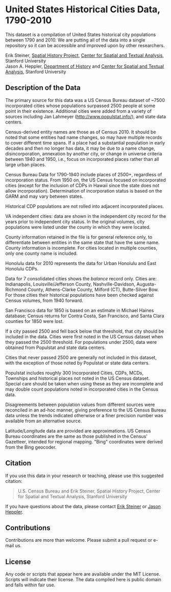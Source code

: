 # United States Historical Cities Data, 1790-2010

This dataset is a compilation of United States historical city populations between 1790 and 2010. We are putting all of the data into a single repository so it can be accessible and improved upon by other researchers.

Erik Steiner, [Spatial History Project][], [Center for Spatial and Textual Analysis][], Stanford University  
Jason A. Heppler, [Department of History][] and [Center for Spatial and Textual Analysis][], Stanford University

## Description of the Data

The primary source for this data was a US Census Bureau dataset of ~7500 incorporated cities whose populations surpassed 2500 people at some point in their existence. Additional cities were added from a variety of sources including Jan Lahmeyer (http://www.populstat.info/), and state data centers. 

Census-derived entity names are those as of Census 2010.   It should be noted that some entities had name changes, so may have multiple records to cover different time spans.  If a place had a substantial population in early decades and then no longer has data, it may be due to a name change, disincorporation, annexation by another city, or change in universe criteria between 1940 and 1950, i.e., focus on incorporated places rather than all large urban places.

Census Bureau Data for 1790-1940 include places of 2500+, regardless of incorporation status.  From 1950 on, the US Census focused on incorporated cities (except for the inclusion of CDPs in Hawaii since the state does not allow incorporation). Determination of incorporation status is based on the GARM and may vary between states.

Historical CDP populations are not rolled into adjacent incorporated places.  

VA independent cities:  data are shown in the independent city record for the years prior to independent city status.  In the original volumes, city populations were listed under the county in which they were located.

County information retained in the file is for general reference only, to differentiate between entities in the same state that have the same name.  County information is incomplete.  For cities located in multiple counties, only one county name is included.

Honolulu data for 2010 represents the data for Urban Honolulu and East Honolulu CDPs.  

Data for 7 consolidated cities shows the *balance* record only.  Cities are:   Indianapolis, Louisville/Jefferson County, Nashville-Davidson, Augusta-Richmond County, Athens-Clarke County, Milford (CT), Butte-Silver Bow. For those cities their historical populations have been checked against Census volumes, from 1940 forward.

San Francisco data for 1850 is based on an estimate in Michael Haines database; Census returns for Contra Costa, San Francisco, and Santa Clara counties for 1850 were lost. 

If a city passed 2500 and fell back below that threshold, that city should be included in the data. Cities were first noted in the US Census dataset when they passed the 2500 threshold. For populations under 2500, data were obtained from Populstat and state data centers.

Cities that never passed 2500 are generally not included in this dataset, with the exception of those noted by Populstat or state data centers. 

Populstat includes roughly 300 Incorporated Cities, CDPs, MCDs, Townships and historical places not noted in the US Census dataset. Special care should be taken when using these as they are incomplete and may double count populations noted in incorporated cities in the Census data.

Disagreements between population values from different sources were reconciled in an ad-hoc manner, giving preference to the US Census Bureau data unless the trends indicated otherwise or a finer precision number was available from an alternative source.

Latitude/Longitude data are provided are approximations. US Census Bureau coordinates are the same as those published in the Census' Gazetteer, intended for regional mapping. "Bing" coordinates were derived from the Bing geocoder.

## Citation

If you use this data in your research or teaching, please use this suggested citation:

> U.S. Census Bureau and Erik Steiner, Spatial History Project, Center for Spatial and Textual Analysis, Stanford University

If you have questions about the data, please contact [Erik Steiner][] or [Jason Heppler][].

## Contributions

Contributions are more than welcome. Please submit a pull request or e-mail us.

## License

Any code or scripts that appear here are available under the MIT License. Scripts will indicate their license. The data compiled here is public domain and falls within fair use. 

  [Spatial History Project]: http://spatialhistory.stanford.edu
  [Center for Spatial and Textual Analysis]: http://cesta.stanford.edu
  [Department of History]: http://history.stanford.edu
  [Erik Steiner]: mailto:ebs110@stanford.edu
  [Jason Heppler]: mailto:jheppler@stanford.edu
